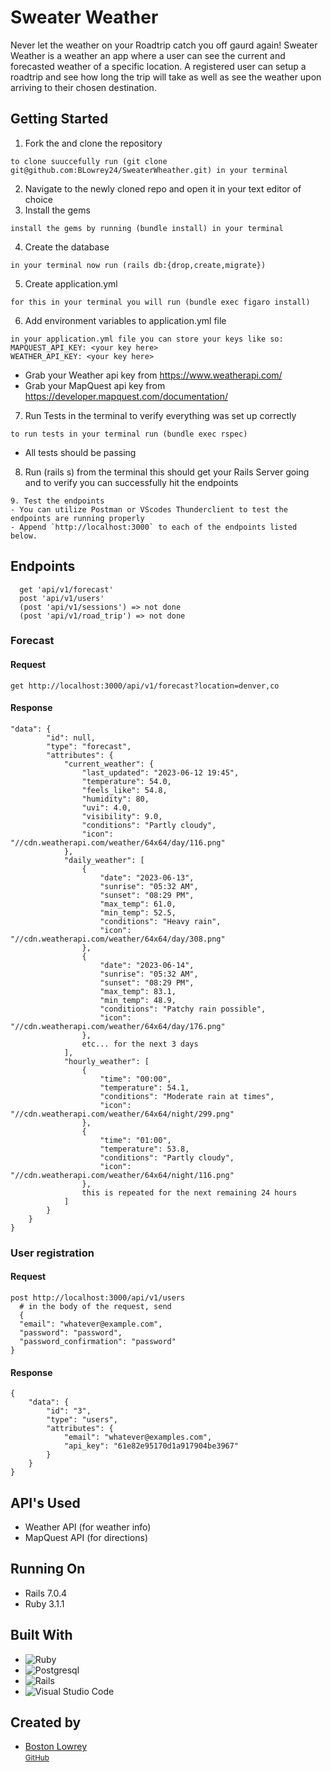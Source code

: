 # Sweater Weather

Never let the weather on your Roadtrip catch you off gaurd again!
Sweater Weather is a weather an app where a user can see the current and forecasted weather of a specific location. 
A registered user can setup a roadtrip and see how long the trip will take as well as see the weather upon arriving to their chosen destination.

## <b>Getting Started</b>

1. Fork the and clone the repository
``` 
to clone suuccefully run (git clone git@github.com:BLowrey24/SweaterWheather.git) in your terminal
```
2. Navigate to the newly cloned repo and open it in your text editor of choice
3. Install the gems
```
install the gems by running (bundle install) in your terminal
```
4. Create the database
```
in your terminal now run (rails db:{drop,create,migrate})
```
5. Create application.yml
```
for this in your terminal you will run (bundle exec figaro install)
```
6. Add environment variables to application.yml file
``` 
in your application.yml file you can store your keys like so:
MAPQUEST_API_KEY: <your key here>
WEATHER_API_KEY: <your key here>
```
- Grab your Weather api key from https://www.weatherapi.com/
- Grab your MapQuest api key from https://developer.mapquest.com/documentation/ 

7. Run Tests in the terminal to verify everything was set up correctly
```
to run tests in your terminal run (bundle exec rspec)
```
- All tests should be passing
8. Run (rails s) from the terminal this should get your Rails Server going and to verify you can successfully hit the endpoints
```
9. Test the endpoints
- You can utilize Postman or VScodes Thunderclient to test the endpoints are running properly
- Append `http://localhost:3000` to each of the endpoints listed below.
```

## Endpoints
```
  get 'api/v1/forecast'
  post 'api/v1/users'
  (post 'api/v1/sessions') => not done
  (post 'api/v1/road_trip') => not done
```

### Forecast

#### Request
```
get http://localhost:3000/api/v1/forecast?location=denver,co
```
#### Response
```
"data": {
        "id": null,
        "type": "forecast",
        "attributes": {
            "current_weather": {
                "last_updated": "2023-06-12 19:45",
                "temperature": 54.0,
                "feels_like": 54.8,
                "humidity": 80,
                "uvi": 4.0,
                "visibility": 9.0,
                "conditions": "Partly cloudy",
                "icon": "//cdn.weatherapi.com/weather/64x64/day/116.png"
            },
            "daily_weather": [
                {
                    "date": "2023-06-13",
                    "sunrise": "05:32 AM",
                    "sunset": "08:29 PM",
                    "max_temp": 61.0,
                    "min_temp": 52.5,
                    "conditions": "Heavy rain",
                    "icon": "//cdn.weatherapi.com/weather/64x64/day/308.png"
                },
                {
                    "date": "2023-06-14",
                    "sunrise": "05:32 AM",
                    "sunset": "08:29 PM",
                    "max_temp": 83.1,
                    "min_temp": 48.9,
                    "conditions": "Patchy rain possible",
                    "icon": "//cdn.weatherapi.com/weather/64x64/day/176.png"
                },
                etc... for the next 3 days
            ],
            "hourly_weather": [
                {
                    "time": "00:00",
                    "temperature": 54.1,
                    "conditions": "Moderate rain at times",
                    "icon": "//cdn.weatherapi.com/weather/64x64/night/299.png"
                },
                {
                    "time": "01:00",
                    "temperature": 53.8,
                    "conditions": "Partly cloudy",
                    "icon": "//cdn.weatherapi.com/weather/64x64/night/116.png"
                },
                this is repeated for the next remaining 24 hours
            ]
        }
    }
}
```

### User registration

#### Request
```
post http://localhost:3000/api/v1/users
  # in the body of the request, send
  {
  "email": "whatever@example.com",
  "password": "password",
  "password_confirmation": "password"
}
```
#### Response
```
{
    "data": {
        "id": "3",
        "type": "users",
        "attributes": {
            "email": "whatever@examples.com",
            "api_key": "61e82e95170d1a917904be3967"
        }
    }
}
```

## API's Used
- Weather API (for weather info)
- MapQuest API (for directions)

## Running On
  - Rails 7.0.4
  - Ruby 3.1.1

## Built With
* ![Ruby](https://img.shields.io/badge/ruby-%23CC342D.svg?style=for-the-badge&logo=ruby&logoColor=white)
* ![Postgresql](https://img.shields.io/badge/PostgreSQL-316192?style=for-the-badge&logo=postgresql&logoColor=white)
* ![Rails](https://img.shields.io/badge/rails-%23CC0000.svg?style=for-the-badge&logo=ruby-on-rails&logoColor=white)
* ![Visual Studio Code](https://img.shields.io/badge/Visual%20Studio%20Code-0078d7.svgstyle=for-the-badgelogo=visual-studio-codelogoColor=white)

## Created by
- <a href="https://github.com/BLowrey24">Boston Lowrey</a><br>
<small><a href="https://www.linkedin.com/in/boston-lowrey/">GitHub</a></small>

